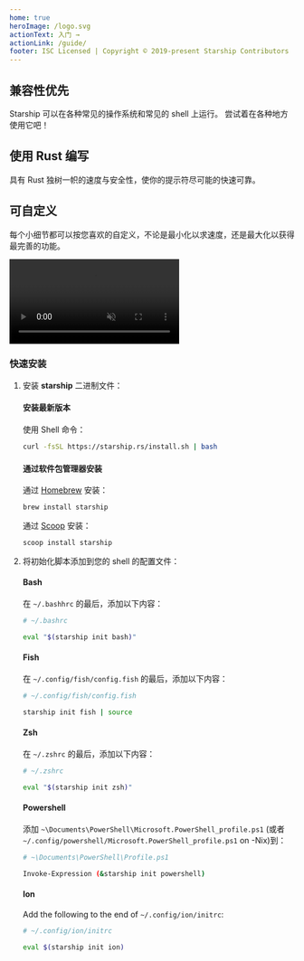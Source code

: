 ```yaml
---
home: true
heroImage: /logo.svg
actionText: 入门 →
actionLink: /guide/
footer: ISC Licensed | Copyright © 2019-present Starship Contributors
---
```


<div class="features">
  <div class="feature">
    <h2>兼容性优先</h2>
    <p>Starship 可以在各种常见的操作系统和常见的 shell 上运行。 尝试着在各种地方使用它吧！</p>
  </div>
  <div class="feature">
    <h2>使用 Rust 编写</h2>
    <p>具有 Rust 独树一帜的速度与安全性，使你的提示符尽可能的快速可靠。</p>
  </div>
  <div class="feature">
    <h2>可自定义</h2>
    <p>每个小细节都可以按您喜欢的自定义，不论是最小化以求速度，还是最大化以获得最完善的功能。</p>
  </div>
</div>

<div class="center">
  <video class="demo-video" muted autoplay loop playsinline>
    <source src="/demo.webm" type="video/webm">
    <source src="/demo.mp4" type="video/mp4">
  </video>
</div>

### 快速安装

1. 安装 **starship** 二进制文件：


   #### 安装最新版本

   使用 Shell 命令：

   ```sh
   curl -fsSL https://starship.rs/install.sh | bash
   ```


   #### 通过软件包管理器安装

   通过 [Homebrew](https://brew.sh/) 安装：

   ```sh
   brew install starship
   ```

    通过 [Scoop](https://scoop.sh) 安装：

   ```powershell
   scoop install starship
   ```

1. 将初始化脚本添加到您的 shell 的配置文件：


   #### Bash

   在 `~/.bashhrc` 的最后，添加以下内容：

   ```sh
   # ~/.bashrc

   eval "$(starship init bash)"
   ```


   #### Fish

   在 `~/.config/fish/config.fish` 的最后，添加以下内容：

   ```sh
   # ~/.config/fish/config.fish

   starship init fish | source
   ```


   #### Zsh

   在 `~/.zshrc` 的最后，添加以下内容：

   ```sh
   # ~/.zshrc

   eval "$(starship init zsh)"
   ```


   #### Powershell

   添加 `~\Documents\PowerShell\Microsoft.PowerShell_profile.ps1` (或者`~/.config/powershell/Microsoft.PowerShell_profile.ps1` on -Nix)到：

   ```sh
   # ~\Documents\PowerShell\Profile.ps1

   Invoke-Expression (&starship init powershell)
   ```


   #### Ion

   Add the following to the end of `~/.config/ion/initrc`:

   ```sh
   # ~/.config/ion/initrc

   eval $(starship init ion)
   ```
